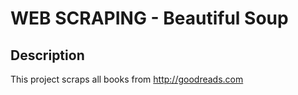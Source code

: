 # WEB SCRAPING - Beautiful Soup

## Description

This project scraps all books from http://goodreads.com
